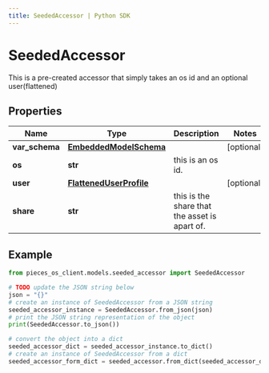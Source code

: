 ```yaml
---
title: SeededAccessor | Python SDK
---
```


# SeededAccessor

This is a pre-created accessor that simply takes an os id and an optional user(flattened)

## Properties

Name | Type | Description | Notes
------------ | ------------- | ------------- | -------------
**var_schema** | [**EmbeddedModelSchema**](EmbeddedModelSchema) |  | [optional] 
**os** | **str** | this is an os id. | 
**user** | [**FlattenedUserProfile**](FlattenedUserProfile) |  | [optional] 
**share** | **str** | this is the share that the asset is apart of. | 

## Example

```python
from pieces_os_client.models.seeded_accessor import SeededAccessor

# TODO update the JSON string below
json = "{}"
# create an instance of SeededAccessor from a JSON string
seeded_accessor_instance = SeededAccessor.from_json(json)
# print the JSON string representation of the object
print(SeededAccessor.to_json())

# convert the object into a dict
seeded_accessor_dict = seeded_accessor_instance.to_dict()
# create an instance of SeededAccessor from a dict
seeded_accessor_form_dict = seeded_accessor.from_dict(seeded_accessor_dict)
```


